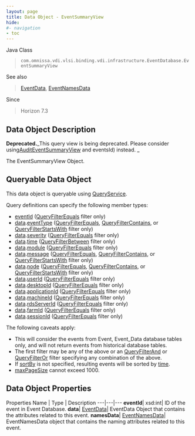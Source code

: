 ```yaml
---
layout: page
title: Data Object - EventSummaryView
hide:
#- navigation
- toc
---
```






Java Class
> `com.omnissa.vdi.vlsi.binding.vdi.infrastructure.EventDatabase.EventSummaryView`

See also
> [EventData](vdi.infrastructure.EventDatabase.EventData.md), [EventNamesData](vdi.infrastructure.EventDatabase.EventNamesData.md)

Since
> Horizon 7.3


## Data Object Description

**Deprecated.**_This query view is being deprecated. Please consider using[AuditEventSummaryView](vdi.infrastructure.AuditEvent.AuditEventSummaryView.md) and eventsId) instead. _

The EventSummaryView Object.

##  Queryable Data Object

This data object is queryable using [QueryService](vdi.query.QueryService.md "QueryService").

Query definitions can specify the following member types:

* [eventId](vdi.infrastructure.EventDatabase.EventSummaryView.md#eventId) ([QueryFilterEquals](vdi.query.QueryFilter.Equals.md) filter only)
* [data](vdi.infrastructure.EventDatabase.EventSummaryView.md#data).[eventType](vdi.infrastructure.EventDatabase.EventData.md#eventType) ([QueryFilterEquals](vdi.query.QueryFilter.Equals.md), [QueryFilterContains](vdi.query.QueryFilter.Contains.md), or [QueryFilterStartsWith](vdi.query.QueryFilter.StartsWith.md) filter only)
* [data](vdi.infrastructure.EventDatabase.EventSummaryView.md#data).[severity](vdi.infrastructure.EventDatabase.EventData.md#severity) ([QueryFilterEquals](vdi.query.QueryFilter.Equals.md) filter only)
* [data](vdi.infrastructure.EventDatabase.EventSummaryView.md#data).[time](vdi.infrastructure.EventDatabase.EventData.md#time) ([QueryFilterBetween](vdi.query.QueryFilter.Between.md) filter only)
* [data](vdi.infrastructure.EventDatabase.EventSummaryView.md#data).[module](vdi.infrastructure.EventDatabase.EventData.md#module) ([QueryFilterEquals](vdi.query.QueryFilter.Equals.md) filter only)
* [data](vdi.infrastructure.EventDatabase.EventSummaryView.md#data).[message](vdi.infrastructure.EventDatabase.EventData.md#message) ([QueryFilterEquals](vdi.query.QueryFilter.Equals.md), [QueryFilterContains](vdi.query.QueryFilter.Contains.md), or [QueryFilterStartsWith](vdi.query.QueryFilter.StartsWith.md) filter only)
* [data](vdi.infrastructure.EventDatabase.EventSummaryView.md#data).[node](vdi.infrastructure.EventDatabase.EventData.md#node) ([QueryFilterEquals](vdi.query.QueryFilter.Equals.md), [QueryFilterContains](vdi.query.QueryFilter.Contains.md), or [QueryFilterStartsWith](vdi.query.QueryFilter.StartsWith.md) filter only)
* [data](vdi.infrastructure.EventDatabase.EventSummaryView.md#data).[userId](vdi.infrastructure.EventDatabase.EventData.md#userId) ([QueryFilterEquals](vdi.query.QueryFilter.Equals.md) filter only)
* [data](vdi.infrastructure.EventDatabase.EventSummaryView.md#data).[desktopId](vdi.infrastructure.EventDatabase.EventData.md#desktopId) ([QueryFilterEquals](vdi.query.QueryFilter.Equals.md) filter only)
* [data](vdi.infrastructure.EventDatabase.EventSummaryView.md#data).[applicationId](vdi.infrastructure.EventDatabase.EventData.md#applicationId) ([QueryFilterEquals](vdi.query.QueryFilter.Equals.md) filter only)
* [data](vdi.infrastructure.EventDatabase.EventSummaryView.md#data).[machineId](vdi.infrastructure.EventDatabase.EventData.md#machineId) ([QueryFilterEquals](vdi.query.QueryFilter.Equals.md) filter only)
* [data](vdi.infrastructure.EventDatabase.EventSummaryView.md#data).[rdsServerId](vdi.infrastructure.EventDatabase.EventData.md#rdsServerId) ([QueryFilterEquals](vdi.query.QueryFilter.Equals.md) filter only)
* [data](vdi.infrastructure.EventDatabase.EventSummaryView.md#data).[farmId](vdi.infrastructure.EventDatabase.EventData.md#farmId) ([QueryFilterEquals](vdi.query.QueryFilter.Equals.md) filter only)
* [data](vdi.infrastructure.EventDatabase.EventSummaryView.md#data).[sessionId](vdi.infrastructure.EventDatabase.EventData.md#sessionId) ([QueryFilterEquals](vdi.query.QueryFilter.Equals.md) filter only)

The following caveats apply:
* This will consider the events from Event, Event_Data database tables only, and will not return events from historical database tables.
* The first filter may be any of the above or an [QueryFilterAnd](vdi.query.QueryFilter.And.md) or [QueryFilterOr](vdi.query.QueryFilter.Or.md) filter specifying any combination of the above.
* If [sortBy](vdi.query.QueryDefinition.md#sortBy) is not specified, resulting events will be sorted by [time](vdi.infrastructure.EventDatabase.EventData.md#time).
* [maxPageSize](vdi.query.QueryDefinition.md#maxPageSize) cannot exceed 1000.



## Data Object Properties
Properties
Name |  Type |  Description
---|---|---
**eventId**|  xsd:int|  ID of the event in Event Database.
**data**| [EventData](vdi.infrastructure.EventDatabase.EventData.md)|  EventData Object that contains the attributes related to this event.
**namesData**| [EventNamesData](vdi.infrastructure.EventDatabase.EventNamesData.md)|  EventNamesData object that contains the naming attributes related to this event.


 
